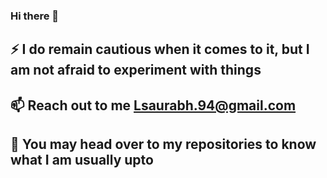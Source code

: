 ### Hi there 👋

## ⚡  I do remain cautious when it comes to it, but I am not afraid to experiment with things
## 📫  Reach out to me Lsaurabh.94@gmail.com
## 💬  You may head over to my repositories to know what I am usually upto
<!--
**saurabhLandge/saurabhLandge** is a ✨ _special_ ✨ repository because its `README.md` (this file) appears on your GitHub profile.

Here are some ideas to get you started:

- 🔭 I’m currently working on ...
- 🌱 I’m currently learning ...
- 👯 I’m looking to collaborate on ...
- 🤔 I’m looking for help with ...
- 💬 Ask me about ...
- 📫 How to reach me: ...
- 😄 Pronouns: ...
- ⚡ Fun fact: ...
-->
